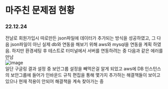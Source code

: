 # 마주친 문제점 현황
### 22.12.24
전날로 회원가입시 따로만든 json파일에 데이터가 추가되는 방식을 성공하였고, 그 다음 json파일이 아닌 실제 db와 연동을 해보기 위해 aws와 mysql을 연동을 계획 하였음. 
하지만 환경세팅 후 테스트로 터미널에서 서버를 연동하려는 중 다음과 같은 에러를 만남 <br>
![image](https://user-images.githubusercontent.com/120312998/209441436-8da09a9a-15e6-4482-89e2-4de2928ac10a.png) <br>
일단 구글링 결과 설정 중 보안그룹 설정을 빼먹은걸 알게 되었고 aws에 DB 인스턴스의 보안그룹에 들어가 인바운드 규칙 편집을 통해 몇가지 추가하는 해결책들이 보이고 있으나
현재 적용이 안되어 해결책을 계속 찾아가는 중
